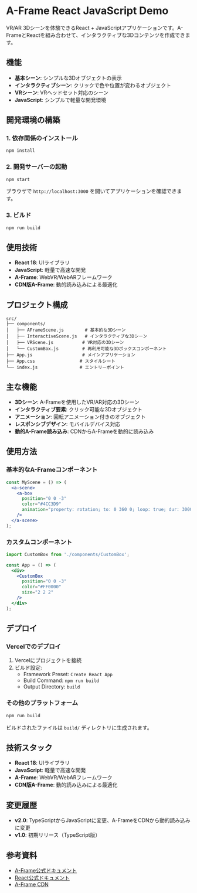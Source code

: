 # A-Frame React JavaScript Demo

VR/AR 3Dシーンを体験できるReact + JavaScriptアプリケーションです。A-FrameとReactを組み合わせて、インタラクティブな3Dコンテンツを作成できます。

## 機能

- **基本シーン**: シンプルな3Dオブジェクトの表示
- **インタラクティブシーン**: クリックで色や位置が変わるオブジェクト
- **VRシーン**: VRヘッドセット対応のシーン
- **JavaScript**: シンプルで軽量な開発環境

## 開発環境の構築

### 1. 依存関係のインストール

```bash
npm install
```

### 2. 開発サーバーの起動

```bash
npm start
```

ブラウザで `http://localhost:3000` を開いてアプリケーションを確認できます。

### 3. ビルド

```bash
npm run build
```

## 使用技術

- **React 18**: UIライブラリ
- **JavaScript**: 軽量で高速な開発
- **A-Frame**: WebVR/WebARフレームワーク
- **CDN版A-Frame**: 動的読み込みによる最適化

## プロジェクト構成

```
src/
├── components/
│   ├── AFrameScene.js        # 基本的な3Dシーン
│   ├── InteractiveScene.js   # インタラクティブな3Dシーン
│   ├── VRScene.js           # VR対応の3Dシーン
│   └── CustomBox.js         # 再利用可能な3Dボックスコンポーネント
├── App.js                   # メインアプリケーション
├── App.css                 # スタイルシート
└── index.js                # エントリーポイント
```

## 主な機能

- **3Dシーン**: A-Frameを使用したVR/AR対応の3Dシーン
- **インタラクティブ要素**: クリック可能な3Dオブジェクト
- **アニメーション**: 回転アニメーション付きのオブジェクト
- **レスポンシブデザイン**: モバイルデバイス対応
- **動的A-Frame読み込み**: CDNからA-Frameを動的に読み込み

## 使用方法

### 基本的なA-Frameコンポーネント

```jsx
const MyScene = () => (
  <a-scene>
    <a-box
      position="0 0 -3"
      color="#4CC3D9"
      animation="property: rotation; to: 0 360 0; loop: true; dur: 3000"
    />
  </a-scene>
);
```

### カスタムコンポーネント

```jsx
import CustomBox from './components/CustomBox';

const App = () => (
  <div>
    <CustomBox 
      position="0 0 -3" 
      color="#FF0000" 
      size="2 2 2"
    />
  </div>
);
```

## デプロイ

### Vercelでのデプロイ

1. Vercelにプロジェクトを接続
2. ビルド設定:
   - Framework Preset: `Create React App`
   - Build Command: `npm run build`
   - Output Directory: `build`

### その他のプラットフォーム

```bash
npm run build
```

ビルドされたファイルは `build/` ディレクトリに生成されます。

## 技術スタック

- **React 18**: UIライブラリ
- **JavaScript**: 軽量で高速な開発
- **A-Frame**: WebVR/WebARフレームワーク
- **CDN版A-Frame**: 動的読み込みによる最適化

## 変更履歴

- **v2.0**: TypeScriptからJavaScriptに変更、A-FrameをCDNから動的読み込みに変更
- **v1.0**: 初期リリース（TypeScript版）

## 参考資料

- [A-Frame公式ドキュメント](https://aframe.io/docs/)
- [React公式ドキュメント](https://react.dev/)
- [A-Frame CDN](https://aframe.io/releases/) 